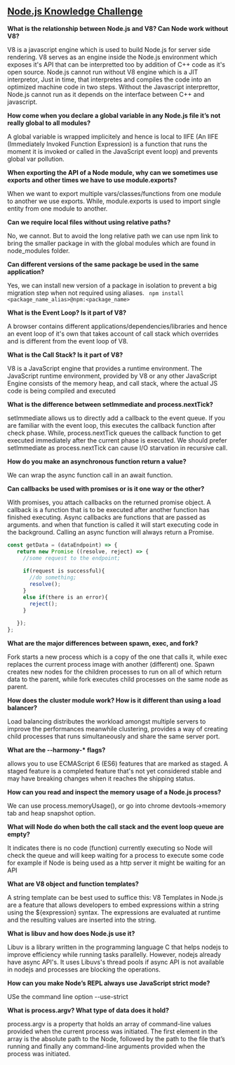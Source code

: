 ## [Node.js Knowledge Challenge](https://www.freecodecamp.org/news/before-you-bury-yourself-in-packages-learn-the-node-js-runtime-itself-f9031fbd8b69/)

__What is the relationship between Node.js and V8? Can Node work without V8?__

V8 is a javascript engine which is used to build Node.js for server side rendering. V8 serves as an engine inside the Node.js environment which exposes it's API that can be interpretted too by addition of C++ code as it's open source. Node.js cannot run without V8 engine which is a JIT interpretor, Just in time, that interpretes and compiles the code into an optimized machine code in two steps. Without the Javascript interprettor, Node.js cannot run as it depends on the interface between C++ and javascript.

__How come when you declare a global variable in any Node.js file it’s not really global to all modules?__

A global variable is wrapped implicitely and hence is local to IIFE (An IIFE (Immediately Invoked Function Expression) is a function that runs the moment it is invoked or called in the JavaScript event loop) and prevents global var pollution.

__When exporting the API of a Node module, why can we sometimes use exports and other times we have to use module.exports?__

When we want to export multiple vars/classes/functions from one module to another we use exports. While, module.exports is used to import single entity from one module to another.

__Can we require local files without using relative paths?__

No, we cannot. But to avoid the long relative path we can use npm link to bring the smaller package in with the global modules which are found in node_modules folder.

__Can different versions of the same package be used in the same application?__

Yes, we can install new version of a package in isolation to prevent a big migration step when not required using aliases.
` npm install <package_name_alias>@npm:<package_name>`

__What is the Event Loop? Is it part of V8?__

A browser contains different applications/dependencies/libraries and hence an event loop of it's own that takes account of call stack which overrides and is different from the event loop of V8.

__What is the Call Stack? Is it part of V8?__


V8 is a JavaScript engine that provides a runtime environment. The JavaScript runtime environment, provided by V8 or any other JavaScript Engine consists of the memory heap, and call stack, where the actual JS code is being compiled and executed

__What is the difference between setImmediate and process.nextTick?__

setImmediate allows us to directly add a callback to the event queue. If you are familiar with the event loop, this executes the callback function after check phase. While, process.nextTick queues the callback function to get executed immediately after the current phase is executed. We should prefer setImmediate as process.nextTick can cause I/O starvation in recursive call.

__How do you make an asynchronous function return a value?__

We can wrap the async function call in an await function.

__Can callbacks be used with promises or is it one way or the other?__

With promises, you attach callbacks on the returned promise object. A callback is a function that is to be executed after another function has finished executing. Async callbacks are functions that are passed as arguments. and when that function is called it will start executing code in the background. Calling an async function will always return a Promise.

``` javascript
const getData = (dataEndpoint) => {
   return new Promise ((resolve, reject) => {
     //some request to the endpoint;
     
     if(request is successful){
       //do something;
       resolve();
     }
     else if(there is an error){
       reject();
     }
   
   });
};
```


__What are the major differences between spawn, exec, and fork?__

Fork starts a new process which is a copy of the one that calls it, while exec replaces the current process image with another (different) one. Spawn creates new nodes for the children processes to run on all of which return data to the parent, while fork executes child processes on the same node as parent.


__How does the cluster module work? How is it different than using a load balancer?__

Load balancing distributes the workload amongst multiple servers to improve the performances meanwhile clustering, provides a way of creating child processes that runs simultaneously and share the same server port.

__What are the --harmony-* flags?__

allows you to use ECMAScript 6 (ES6) features that are marked as staged. A staged feature is a completed feature that's not yet considered stable and may have breaking changes when it reaches the shipping status.

__How can you read and inspect the memory usage of a Node.js process?__

We can use process.memoryUsage(), or go into chrome devtools->memory tab and heap snapshot option.

__What will Node do when both the call stack and the event loop queue are empty?__

It indicates there is no code (function) currently executing so Node will check the queue and will keep waiting for a process to execute some code for example if Node is being used as a http server it might be waiting for an API

__What are V8 object and function templates?__

A string template can be best used to suffice this: V8 Templates in Node.js are a feature that allows developers to embed expressions within a string using the ${expression} syntax. The expressions are evaluated at runtime and the resulting values are inserted into the string.

__What is libuv and how does Node.js use it?__

Libuv is a library written in the programming language C that helps nodejs to improve efficiency while running tasks parallelly. However, nodejs already have async API's. It uses Libuvs's thread pools if async API is not available in nodejs and processes are blocking the operations. 

__How can you make Node’s REPL always use JavaScript strict mode?__

USe the command line option --use-strict

__What is process.argv? What type of data does it hold?__

process.argv is a property that holds an array of command-line values provided when the current process was initiated. The first element in the array is the absolute path to the Node, followed by the path to the file that’s running and finally any command-line arguments provided when the process was initiated.

